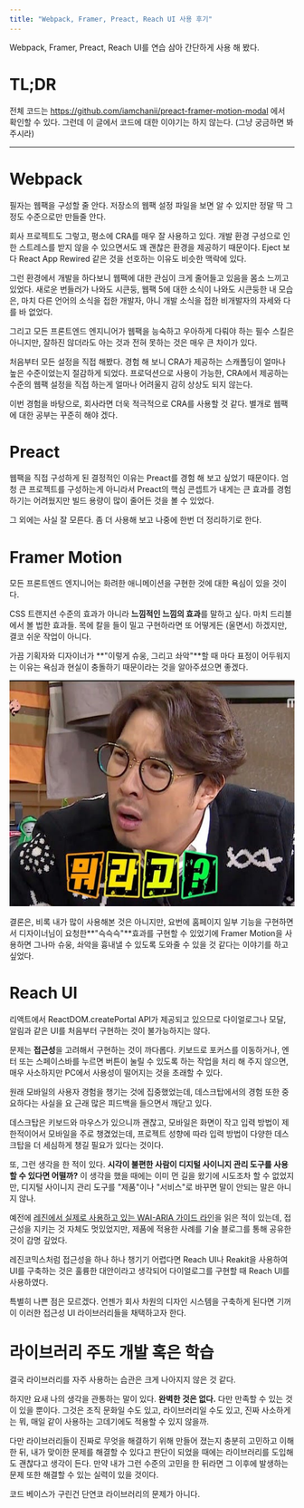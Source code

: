```yaml
---
title: "Webpack, Framer, Preact, Reach UI 사용 후기"
---
```


Webpack, Framer, Preact, Reach UI를 연습 삼아 간단하게 사용 해 봤다.

# **TL;DR**

전체 코드는 <https://github.com/iamchanii/preact-framer-motion-modal> 에서 확인할 수 있다. 그런데 이 글에서 코드에 대한 이야기는 하지 않는다. (그냥 궁금하면 봐 주시라)

---

# **Webpack**

필자는 웹팩을 구성할 줄 안다. 저장소의 웹팩 설정 파일을 보면 알 수 있지만 정말 딱 그정도 수준으로만 만들줄 안다.

회사 프로젝트도 그렇고, 평소에 CRA를 매우 잘 사용하고 있다. 개발 환경 구성으로 인한 스트레스를 받지 않을 수 있으면서도 꽤 괜찮은 환경을 제공하기 때문이다. Eject 보다 React App Rewired 같은 것을 선호하는 이유도 비슷한 맥락에 있다.

그런 환경에서 개발을 하다보니 웹팩에 대한 관심이 크게 줄어들고 있음을 몸소 느끼고 있었다. 새로운 번들러가 나와도 시큰둥, 웹팩 5에 대한 소식이 나와도 시큰둥한 내 모습은, 마치 다른 언어의 소식을 접한 개발자, 아니 개발 소식을 접한 비개발자의 자세와 다를 바 없었다.

그리고 모든 프론트엔드 엔지니어가 웹팩을 능숙하고 우아하게 다뤄야 하는 필수 스킬은 아니지만, 잘하진 않더라도 아는 것과 전혀 못하는 것은 매우 큰 차이가 있다.

처음부터 모든 설정을 직접 해봤다. 경험 해 보니 CRA가 제공하는 스캐폴딩이 얼마나 높은 수준이었는지 절감하게 되었다. 프로덕션으로 사용이 가능한, CRA에서 제공하는 수준의 웹팩 설정을 직접 하는게 얼마나 어려울지 감히 상상도 되지 않는다.

이번 경험을 바탕으로, 회사라면 더욱 적극적으로 CRA를 사용할 것 같다. 별개로 웹팩에 대한 공부는 꾸준히 해야 겠다.

# Preact

웹팩을 직접 구성하게 된 결정적인 이유는 Preact를 경험 해 보고 싶었기 때문이다. 엄청 큰 프로젝트를 구성하는게 아니라서 Preact의 핵심 콘셉트가 내게는 큰 효과를 경험하기는 어려웠지만 빌드 용량이 많이 줄어든 것을 볼 수 있었다.

그 외에는 사실 잘 모른다. 좀 더 사용해 보고 나중에 한번 더 정리하기로 한다.

# Framer Motion

모든 프론트엔드 엔지니어는 화려한 애니메이션을 구현한 것에 대한 욕심이 있을 것이다.

CSS 트랜지션 수준의 효과가 아니라 **느낌적인 느낌의 효과**를 말하고 싶다. 마치 드리블에서 볼 법한 효과들. 목에 칼을 들이 밀고 구현하라면 또 어떻게든 (울면서) 하겠지만, 결코 쉬운 작업이 아니다.

가끔 기획자와 디자이너가 **"이렇게 슈웅, 그리고 솨악"**할 때 마다 표정이 어두워지는 이유는 욕심과 현실이 충돌하기 때문이라는 것을 알아주셨으면 좋겠다.

![](dec06b43-6a02-4fab-84f9-e7eb99ee3472_2.jpg)

결론은, 비록 내가 많이 사용해본 것은 아니지만, 요번에 홈페이지 일부 기능을 구현하면서 디자이너님이 요청한**"슥슥슥"**효과를 구현할 수 있었기에 Framer Motion을 사용하면 그나마 슈웅, 솨악을 흉내낼 수 있도록 도와줄 수 있을 것 같다는 이야기를 하고 싶었다.

# **Reach UI**

리액트에서 ReactDOM.createPortal API가 제공되고 있으므로 다이얼로그나 모달, 알림과 같은 UI를 처음부터 구현하는 것이 불가능하지는 않다.

문제는 **접근성**을 고려해서 구현하는 것이 까다롭다. 키보드로 포커스를 이동하거나, 엔터 또는 스페이스바를 누르면 버튼이 눌릴 수 있도록 하는 작업을 처리 해 주지 않으면, 매우 사소하지만 PC에서 사용성이 떨어지는 것을 초래할 수 있다.

원래 모바일의 사용자 경험을 챙기는 것에 집중했었는데, 데스크탑에서의 경험 또한 중요하다는 사실을 요 근래 많은 피드백을 들으면서 깨닫고 있다.

데스크탑은 키보드와 마우스가 있으니까 괜찮고, 모바일은 화면이 작고 입력 방법이 제한적이어서 모바일을 주로 챙겼었는데, 프로젝트 성향에 따라 입력 방법이 다양한 데스크탑을 더 세심하게 챙길 필요가 있다는 것이다.

또, 그런 생각을 한 적이 있다. **시각이 불편한 사람이 디지털 사이니지 관리 도구를 사용할 수 있다면 어떨까?** 이 생각을 했을 때에는 이미 먼 길을 왔기에 시도조차 할 수 없었지만, 디지털 사이니지 관리 도구를 "제품"이나 "서비스"로 바꾸면 말이 안되는 말은 아니지 않나.

예전에 [레진에서 실제로 사용하고 있는 WAI-ARIA 가이드 라인](https://tech.lezhin.com/2018/04/20/wai-aria)을 읽은 적이 있는데, 접근성을 지키는 것 자체도 멋있었지만, 제품에 적용한 사례를 기술 블로그를 통해 공유한 것이 감명 깊었다.

레진코믹스처럼 접근성을 하나 하나 챙기기 어렵다면 Reach UI나 Reakit을 사용하여 UI를 구축하는 것은 훌륭한 대안이라고 생각되어 다이얼로그를 구현할 때 Reach UI를 사용하였다.

특별히 나쁜 점은 모르겠다. 언젠가 회사 차원의 디자인 시스템을 구축하게 된다면 기꺼이 이러한 접근성 UI 라이브러리들을 채택하고자 한다.

# 라이브러리 주도 개발 혹은 학습

결국 라이브러리를 자주 사용하는 습관은 크게 나아지지 않은 것 같다.

하지만 요새 나의 생각을 관통하는 말이 있다. **완벽한 것은 없다.** 다만 만족할 수 있는 것이 있을 뿐이다. 그것은 조직 문화일 수도 있고, 라이브러리일 수도 있고, 진짜 사소하게는 뭐, 매일 같이 사용하는 고데기에도 적용할 수 있지 않을까.

다만 라이브러리들이 진짜로 무엇을 해결하기 위해 만들어 졌는지 충분히 고민하고 이해한 뒤, 내가 맞이한 문제를 해결할 수 있다고 판단이 되었을 때에는 라이브러리를 도입해도 괜찮다고 생각이 든다. 만약 내가 그런 수준의 고민을 한 뒤라면 그 이후에 발생하는 문제 또한 해결할 수 있는 실력이 있을 것이다.

코드 베이스가 구린건 단연코 라이브러리의 문제가 아니다.
